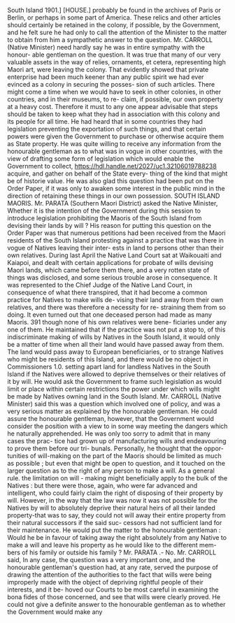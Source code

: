 South Island 1901.] [HOUSE.] probably be found in the archives of Paris or Berlin, or perhaps in some part of America. These relics and other articles should certainly be retained in the colony, if possible, by the Government, and he felt sure he had only to call the attention of the Minister to the matter to obtain from him a sympathetic answer to the question. Mr. CARROLL (Native Minister) need hardly say he was in entire sympathy with the honour- able gentleman on the question. It was true that many of our very valuable assets in the way of relies, ornaments, et cetera, representing high Maori art, were leaving the colony. That evidently showed that private enterprise had been much keener than any public spirit we had ever evinced as a colony in securing the posses- sion of such articles. There might come a time when we would have to seek in other colonies, in other countries, and in their museums, to re- claim, if possible, our own property at a heavy cost. Therefore it must to any one appear advisable that steps should be taken to keep what they had in association with this colony and its people for all time. He had heard that in some countries they had legislation preventing the exportation of such things, and that certain powers were given the Government to purchase or otherwise acquire them as State property. He was quite willing to receive any information from the honourable gentleman as to what was in vogue in other countries, with the view of drafting some form of legislation which would enable the Government to collect, https://hdl.handle.net/2027/uc1.32106019788238 acquire, and gather on behalf of the State every- thing of the kind that might be of historie value. He was also glad this question had been put on the Order Paper, if it was only to awaken some interest in the public mind in the direction of retaining these things in our own possession. SOUTH ISLAND MAORIS. Mr. PARATA (Southern Maori District) asked the Native Minister, Whether it is the intention of the Government during this session to introduce legislation prohibiting the Maoris of the South Island from devising their lands by will ? His reason for putting this question on the Order Paper was that numerous petitions had been received from the Maori residents of the South Island protesting against a practice that was there in vogue of Natives leaving their inter- ests in land to persons other than their own relatives. During last April the Native Land Court sat at Waikouaiti and Kaiapoi, and dealt with certain applications for probate of wills devising Maori lands, which came before them there, and a very rotten state of things was disclosed, and some serious trouble arose in consequence. It was represented to the Chief Judge of the Native Land Court, in consequence of what there transpired, that it had become a common practice for Natives to make wills de- vising their land away from their own relatives, and there was therefore a necessity for re- straining them from so doing. It even turned out that one deceased person had made as many Maoris. 391 though none of his own relatives were bene- ficiaries under any one of them. He maintained that if the practice was not put a stop to, of this indiscriminate making of wills by Natives in the South Island, it would only be a matter of time when all their land would have passed away from them. The land would pass away to European beneficiaries, or to strange Natives who might be residents of this Island, and there would be no object in Commissioners 1.0. setting apart land for landless Natives in the South Island if the Natives were allowed to deprive themselves or their relatives of it by will. He would ask the Government to frame such legislation as would limit or place within certain restrictions the power under which wills might be made by Natives owning land in the South Island. Mr. CARROLL (Native Minister) said this was a question which involved one of policy, and was a very serious matter as explained by the honourable gentleman. He could assure the honourable gentleman, however, that the Government would consider the position with a view to in some way meeting the dangers which he naturally apprehended. He was only too sorry to admit that in many cases the prac- tice had grown up of manufacturing wills and endeavouring to prove them before our tri- bunals. Personally, he thought that the oppor- tunities of will-making on the part of the Maoris should be limited as much as possible ; but even that might be open to question, and it touched on the larger question as to the right of any person to make a will. As a general rule. the limitation on will - making might beneficially apply to the bulk of the Natives : but there were those, again, who were far advanced and intelligent, who could fairly claim the right of disposing of their property by will. However, in the way that the law was now it was not possible for the Natives by will to absolutely deprive their natural heirs of all their landed property-that was to say, they could not will away their entire property from their natural successors if the said suc- cessors had not sufficient land for their maintenance. He would put the matter to the honourable gentleman : Would he be in favour of taking away the right absolutely from any Native to make a will and leave his property as he would like to the different mem- bers of his family or outside his family ? Mr. PARATA .- No. Mr. CARROLL said, In any case, the question was a very important one, and the honourable gentleman's question had, at any rate, served the purpose of drawing the attention of the authorities to the fact that wills were being improperly made with the object of depriving rightful people of their interests, and it be- hoved our Courts to be most careful in examining the bona fides of those concerned, and see that wills were clearly proved. He could not give a definite answer to the honourable gentleman as to whether the Government would make any 